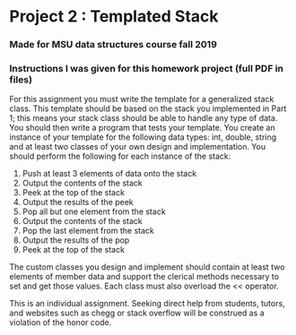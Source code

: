 # Project 2 : Templated Stack
### Made for MSU data structures course fall 2019

### Instructions I was given for this homework project (full PDF in files)
For this assignment you must write the template for a generalized stack class. This template should be
based on the stack you implemented in Part 1; this means your stack class should be able to handle any
type of data.
You should then write a program that tests your template. You create an instance of your template for
the following data types: int, double, string and at least two classes of your own design and
implementation. You should perform the following for each instance of the stack:
1. Push at least 3 elements of data onto the stack
2. Output the contents of the stack
3. Peek at the top of the stack
4. Output the results of the peek
5. Pop all but one element from the stack
6. Output the contents of the stack
7. Pop the last element from the stack
8. Output the results of the pop
9. Peek at the top of the stack

The custom classes you design and implement should contain at least two elements of member data
and support the clerical methods necessary to set and get those values. Each class must also overload
the << operator.

This is an individual assignment. Seeking direct help from students, tutors, and websites
such as chegg or stack overflow will be construed as a violation of the honor code.
